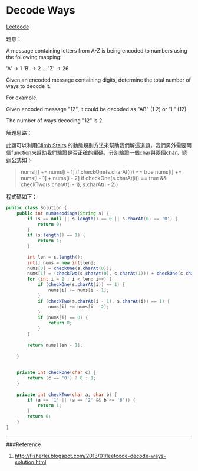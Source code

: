 # Decode Ways

[Leetcode](https://leetcode.com/problems/decode-ways/)

題意：

A message containing letters from A-Z is being encoded to numbers using the following mapping:

'A' -> 1
'B' -> 2
...
'Z' -> 26

Given an encoded message containing digits, determine the total number of ways to decode it.

For example,

Given encoded message "12", it could be decoded as "AB" (1 2) or "L" (12).

The number of ways decoding "12" is 2.


解題思路：

此題可以利用[Climb Stairs]() 的動態規劃方法來幫助我們解這道題，我們另外需要兩個function來幫助我們驗證是否正確的編碼，分別驗證一個char與兩個char，遞迴公式如下

>nums[i] += nums[i - 1] if checkOne(s.charAt(i)) == true
>nums[i] += nums[i - 1] + nums[i - 2] if checkOne(s.charAt(i)) == true && checkTwo(s.charAt(i - 1), s.charAt(i - 2))

程式碼如下：

```java
public class Solution {
    public int numDecodings(String s) {
        if (s == null || s.length() == 0 || s.charAt(0) == '0') {
            return 0;
        }
        if (s.length() == 1) {
            return 1;
        }
        
        int len = s.length();
        int[] nums = new int[len];
        nums[0] = checkOne(s.charAt(0));
        nums[1] = (checkTwo(s.charAt(0), s.charAt(1))) + checkOne(s.charAt(1)) * nums[0];
        for (int i = 2 ; i < len; i++) {
            if (checkOne(s.charAt(i)) == 1) {
                nums[i] += nums[i - 1];
            }
            if (checkTwo(s.charAt(i - 1), s.charAt(i)) == 1) {
                nums[i] += nums[i - 2];
            }
            if (nums[i] == 0) {
                return 0;
            }
        }
        
        return nums[len - 1];
        
    }
    
    
    private int checkOne(char c) {
        return (c == '0') ? 0 : 1;
    }
    
    private int checkTwo(char a, char b) {
        if (a == '1' || (a == '2' && b <= '6')) {
            return 1;
        }
        return 0;
    }
}
```
---
###Reference
1. http://fisherlei.blogspot.com/2013/01/leetcode-decode-ways-solution.html